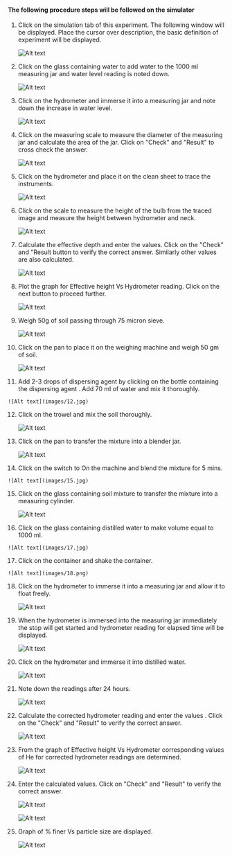 #### The following procedure steps will be followed on the simulator

1. Click on the simulation tab of this experiment. The following window will be displayed. Place the cursor over description, the basic definition of experiment will be displayed.

    ![Alt text](images/2.jpg)

2. Click on the glass containing water to add water to the 1000 ml measuring jar and water level reading is noted down.

    ![Alt text](images/3.jpg)

3. Click on the hydrometer and  immerse it  into a measuring jar and note down the increase in water level.

    ![Alt text](images/4.jpg)

4. Click on the measuring scale to measure the diameter of the measuring jar and calculate the area of the jar. Click on "Check" and "Result" to cross check the answer.

    ![Alt text](images/5.jpg)

5. Click on the hydrometer and place it on the clean sheet to trace the instruments.

    ![Alt text](images/6.JPG)

6. Click on the scale to measure the height of the  bulb from the traced image and measure the height between hydrometer and neck.

    ![Alt text](images/7.JPG)

7. Calculate the effective depth and enter the values. Click on the "Check" and "Result button to verify the correct answer. Similarly other values are also calculated.

    ![Alt text](images/8.jpg)

8. Plot the graph for Effective height Vs Hydrometer reading. Click on the next button to proceed further.

    ![Alt text](images/9.jpg)

9. Weigh 50g of soil passing through 75 micron sieve.

    ![Alt text](images/10.JPG)

10. Click on the pan to place it on the weighing machine and weigh 50 gm of soil.

    ![Alt text](images/11.jpg)

11.  Add 2-3 drops of dispersing agent by clicking on the bottle containing the dispersing agent . Add 70 ml of water and mix it thoroughly.

    ![Alt text](images/12.jpg)

12. Click on the trowel and mix the soil thoroughly.  

    ![Alt text](images/13.png)

13. Click on the pan to transfer the mixture into a blender jar.

    ![Alt text](images/14.jpg)

14.  Click on the switch to On the machine and blend the mixture for 5 mins.

    ![Alt text](images/15.jpg)

15. Click on the glass containing soil mixture to transfer the mixture into a measuring cylinder.

    ![Alt text](images/16.jpg)

16.  Click on the glass containing distilled water  to make volume equal to 1000 ml.

    ![Alt text](images/17.jpg)

17.  Click on the container and shake the container.

    ![Alt text](images/18.png)

18. Click on the hydrometer to immerse it into a measuring jar and allow it to float freely.

    ![Alt text](images/19.jpg)

19. When the hydrometer is immersed into the measuring jar immediately the stop will get started and hydrometer reading for elapsed time will be displayed.

    ![Alt text](images/20.jpg)

20. Click on the hydrometer and immerse it into distilled water.

    ![Alt text](images/21.1.JPG)  

21. Note down the readings after 24 hours.

    ![Alt text](images/22..png)

22. Calculate the corrected hydrometer reading and enter the values . Click on the "Check" and "Result" to verify the correct answer.

    ![Alt text](images/24.jpg)

23. From the graph of Effective height Vs Hydrometer corresponding values of He for corrected hydrometer readings are determined.

    ![Alt text](images/23.JPG)

24. Enter the calculated values. Click on "Check" and "Result" to verify the correct answer.

    ![Alt text](images/25.jpg)

    ![Alt text](images/26.jpg)

25. Graph of % finer Vs particle size are displayed.

    ![Alt text](images/27.JPG)
